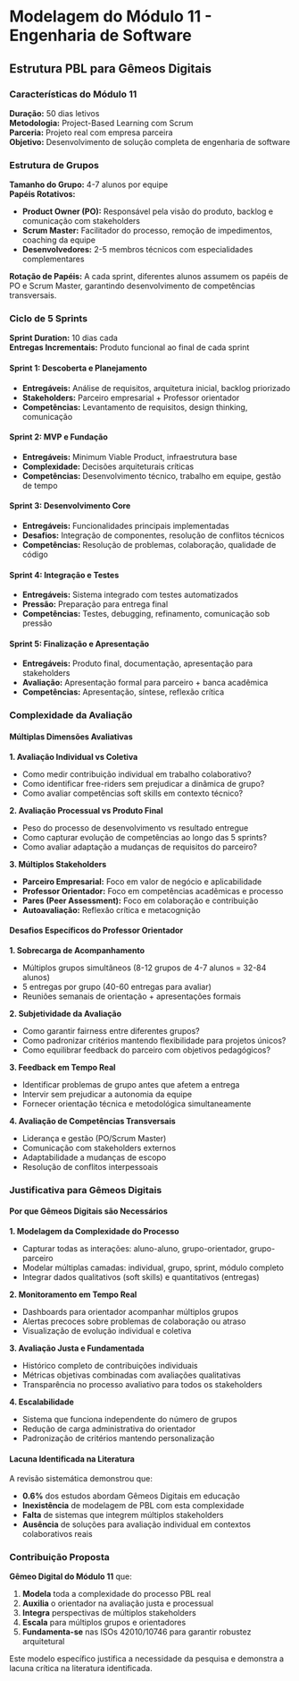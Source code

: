 # Modelagem do Módulo 11 - Engenharia de Software 
## Estrutura PBL para Gêmeos Digitais

### Características do Módulo 11

**Duração:** 50 dias letivos  
**Metodologia:** Project-Based Learning com Scrum  
**Parceria:** Projeto real com empresa parceira  
**Objetivo:** Desenvolvimento de solução completa de engenharia de software  

### Estrutura de Grupos

**Tamanho do Grupo:** 4-7 alunos por equipe  
**Papéis Rotativos:**
- **Product Owner (PO):** Responsável pela visão do produto, backlog e comunicação com stakeholders
- **Scrum Master:** Facilitador do processo, remoção de impedimentos, coaching da equipe
- **Desenvolvedores:** 2-5 membros técnicos com especialidades complementares

**Rotação de Papéis:** A cada sprint, diferentes alunos assumem os papéis de PO e Scrum Master, garantindo desenvolvimento de competências transversais.

### Ciclo de 5 Sprints

**Sprint Duration:** 10 dias cada  
**Entregas Incrementais:** Produto funcional ao final de cada sprint  

#### Sprint 1: Descoberta e Planejamento
- **Entregáveis:** Análise de requisitos, arquitetura inicial, backlog priorizado
- **Stakeholders:** Parceiro empresarial + Professor orientador
- **Competências:** Levantamento de requisitos, design thinking, comunicação

#### Sprint 2: MVP e Fundação
- **Entregáveis:** Minimum Viable Product, infraestrutura base
- **Complexidade:** Decisões arquiteturais críticas
- **Competências:** Desenvolvimento técnico, trabalho em equipe, gestão de tempo

#### Sprint 3: Desenvolvimento Core
- **Entregáveis:** Funcionalidades principais implementadas
- **Desafios:** Integração de componentes, resolução de conflitos técnicos
- **Competências:** Resolução de problemas, colaboração, qualidade de código

#### Sprint 4: Integração e Testes
- **Entregáveis:** Sistema integrado com testes automatizados
- **Pressão:** Preparação para entrega final
- **Competências:** Testes, debugging, refinamento, comunicação sob pressão

#### Sprint 5: Finalização e Apresentação
- **Entregáveis:** Produto final, documentação, apresentação para stakeholders
- **Avaliação:** Apresentação formal para parceiro + banca acadêmica
- **Competências:** Apresentação, síntese, reflexão crítica

### Complexidade da Avaliação

#### Múltiplas Dimensões Avaliativas

**1. Avaliação Individual vs Coletiva**
- Como medir contribuição individual em trabalho colaborativo?
- Como identificar free-riders sem prejudicar a dinâmica de grupo?
- Como avaliar competências soft skills em contexto técnico?

**2. Avaliação Processual vs Produto Final**
- Peso do processo de desenvolvimento vs resultado entregue
- Como capturar evolução de competências ao longo das 5 sprints?
- Como avaliar adaptação a mudanças de requisitos do parceiro?

**3. Múltiplos Stakeholders**
- **Parceiro Empresarial:** Foco em valor de negócio e aplicabilidade
- **Professor Orientador:** Foco em competências acadêmicas e processo
- **Pares (Peer Assessment):** Foco em colaboração e contribuição
- **Autoavaliação:** Reflexão crítica e metacognição

#### Desafios Específicos do Professor Orientador

**1. Sobrecarga de Acompanhamento**
- Múltiplos grupos simultâneos (8-12 grupos de 4-7 alunos = 32-84 alunos)
- 5 entregas por grupo (40-60 entregas para avaliar)
- Reuniões semanais de orientação + apresentações formais

**2. Subjetividade da Avaliação**
- Como garantir fairness entre diferentes grupos?
- Como padronizar critérios mantendo flexibilidade para projetos únicos?
- Como equilibrar feedback do parceiro com objetivos pedagógicos?

**3. Feedback em Tempo Real**
- Identificar problemas de grupo antes que afetem a entrega
- Intervir sem prejudicar a autonomia da equipe
- Fornecer orientação técnica e metodológica simultaneamente

**4. Avaliação de Competências Transversais**
- Liderança e gestão (PO/Scrum Master)
- Comunicação com stakeholders externos
- Adaptabilidade a mudanças de escopo
- Resolução de conflitos interpessoais

### Justificativa para Gêmeos Digitais

#### Por que Gêmeos Digitais são Necessários

**1. Modelagem da Complexidade do Processo**
- Capturar todas as interações: aluno-aluno, grupo-orientador, grupo-parceiro
- Modelar múltiplas camadas: individual, grupo, sprint, módulo completo
- Integrar dados qualitativos (soft skills) e quantitativos (entregas)

**2. Monitoramento em Tempo Real**
- Dashboards para orientador acompanhar múltiplos grupos
- Alertas precoces sobre problemas de colaboração ou atraso
- Visualização de evolução individual e coletiva

**3. Avaliação Justa e Fundamentada**
- Histórico completo de contribuições individuais
- Métricas objetivas combinadas com avaliações qualitativas
- Transparência no processo avaliativo para todos os stakeholders

**4. Escalabilidade**
- Sistema que funciona independente do número de grupos
- Redução de carga administrativa do orientador
- Padronização de critérios mantendo personalização

#### Lacuna Identificada na Literatura

A revisão sistemática demonstrou que:
- **0.6%** dos estudos abordam Gêmeos Digitais em educação
- **Inexistência** de modelagem de PBL com esta complexidade
- **Falta** de sistemas que integrem múltiplos stakeholders
- **Ausência** de soluções para avaliação individual em contextos colaborativos reais

### Contribuição Proposta

**Gêmeo Digital do Módulo 11** que:
1. **Modela** toda a complexidade do processo PBL real
2. **Auxilia** o orientador na avaliação justa e processual
3. **Integra** perspectivas de múltiplos stakeholders
4. **Escala** para múltiplos grupos e orientadores
5. **Fundamenta-se** nas ISOs 42010/10746 para garantir robustez arquitetural

Este modelo específico justifica a necessidade da pesquisa e demonstra a lacuna crítica na literatura identificada.